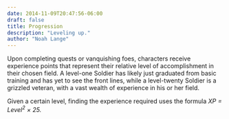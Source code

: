 ```yaml
---
date: 2014-11-09T20:47:56-06:00
draft: false
title: Progression
description: "Leveling up."
author: "Noah Lange"
---
```

Upon completing quests or vanquishing foes, characters receive experience points that represent their relative level of accomplishment in their chosen field. A level-one Soldier has likely just graduated from basic training and has yet to see the front lines, while a level-twenty Soldier is a grizzled veteran, with a vast wealth of experience in his or her field.

Given a certain level, finding the experience required uses the formula *XP = Level<sup>2</sup> &times; 25.*
